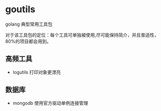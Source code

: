 # goutils

golang 典型常用工具包
 
对于该工具包的定位：每个工具可单独被使用,尽可能保持简介，并且普适性，80%的项目都会用到。


## 高频工具
* logutils 打印对象更漂亮

## 数据库
* mongodb 使用官方驱动单例连接管理
 
